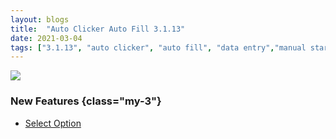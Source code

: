 ```yaml
---
layout: blogs
title:  "Auto Clicker Auto Fill 3.1.13"
date: 2021-03-04
tags: ["3.1.13", "auto clicker", "auto fill", "data entry","manual start","configuration list","init wait","select","option"]
---
```


<img src="https://getautoclicker.com/docs/3.x/assets/img/select-option.png" class="d-block"/>

### New Features {class="my-3"}
* [Select Option](https://getautoclicker.com/docs/3.1/action/value/#select-option)